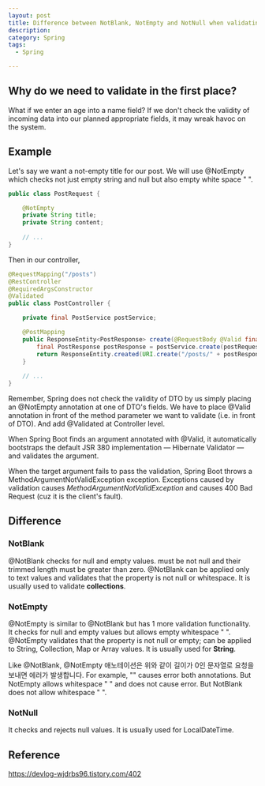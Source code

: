 ```yaml
---
layout: post
title: Difference between NotBlank, NotEmpty and NotNull when validating DTOs
description: 
category: Spring
tags:
  - Spring

---
```


## Why do we need to validate in the first place?
What if we enter an age into a name field? If we don't check
the validity of incoming data into our planned appropriate fields,
it may wreak havoc on the system.

## Example
Let's say we want a not-empty title for our post. We will use
@NotEmpty which checks not just empty string and null but also 
empty white space " ".

```java
public class PostRequest {

    @NotEmpty
    private String title;
    private String content;
    
    // ...
}
```

Then in our controller,
```java
@RequestMapping("/posts")
@RestController
@RequiredArgsConstructor
@Validated
public class PostController {

    private final PostService postService;

    @PostMapping
    public ResponseEntity<PostResponse> create(@RequestBody @Valid final PostRequest postRequest) {
        final PostResponse postResponse = postService.create(postRequest);
        return ResponseEntity.created(URI.create("/posts/" + postResponse.getId())).build();
    }
    
    // ...
}
```

Remember, Spring does not check the validity of DTO by us simply placing
an @NotEmpty annotation at one of DTO's fields. We have to place
@Valid annotation in front of the method parameter we want to validate
(i.e. in front of DTO). And add @Validated at Controller level.

When Spring Boot finds an argument annotated with @Valid, it automatically bootstraps the default JSR 380 implementation — Hibernate Validator — and validates the argument.

When the target argument fails to pass the validation, Spring Boot throws a MethodArgumentNotValidException exception.
Exceptions caused by validation causes *MethodArgumentNotValidException*
and causes 400 Bad Request (cuz it is the client's fault).

## Difference
### NotBlank
@NotBlank checks for null and empty values.
must be not null and their trimmed length must be greater than zero.
@NotBlank can be applied only to text values and validates that the property is not null or whitespace.
It is usually used to validate **collections**.

### NotEmpty
@NotEmpty is similar to @NotBlank but has 1 more validation functionality.
It checks for null and empty values but allows empty whitespace " ".
@NotEmpty validates that the property is not null or empty; can be applied to String, Collection, Map or Array values.
It is usually used for **String**.

Like @NotBlank, @NotEmpty 애노테이션은 위와 같이 길이가 0인 문자열로 요청을 보내면 에러가 발생합니다.
For example, "" causes error both annotations. But NotEmpty allows
whitespace " " and does not cause error. But NotBlank does not allow
whitespace " ".

### NotNull
It checks and rejects null values. It is usually used for
LocalDateTime.


## Reference
https://devlog-wjdrbs96.tistory.com/402
